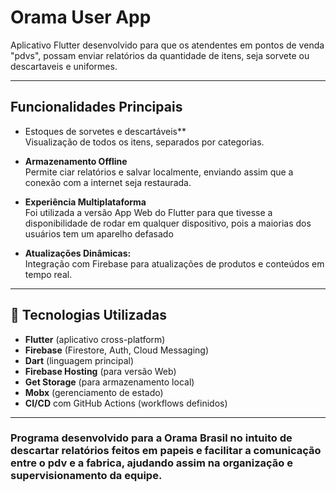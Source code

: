 # Orama User App

Aplicativo Flutter desenvolvido para que os atendentes em pontos de venda "pdvs", possam enviar relatórios da quantidade de itens, seja sorvete ou descartaveis e uniformes. 

---

## Funcionalidades Principais

- Estoques de sorvetes e descartáveis**  
  Visualização de todos os itens, separados por categorias.

- **Armazenamento Offline**  
  Permite ciar relatórios e salvar localmente, enviando assim que a conexão com a internet seja restaurada.

- **Experiência Multiplataforma**  
  Foi utilizada a versão App Web do Flutter para que tivesse a disponibilidade de rodar em qualquer dispositivo, pois a maiorias dos usuários tem um aparelho defasado

- **Atualizações Dinâmicas:**  
  Integração com Firebase para atualizações de produtos e conteúdos em tempo real.

---

## 🚀 Tecnologias Utilizadas

- **Flutter** (aplicativo cross-platform)
- **Firebase** (Firestore, Auth, Cloud Messaging)
- **Dart** (linguagem principal)
- **Firebase Hosting** (para versão Web)
- **Get Storage** (para armazenamento local)
- **Mobx** (gerenciamento de estado)
- **CI/CD** com GitHub Actions (workflows definidos)

---

### Programa desenvolvido para a Orama Brasil no intuito de descartar relatórios feitos em papeis e facilitar a comunicação entre o pdv e a fabrica, ajudando assim na organização e supervisionamento da equipe.
